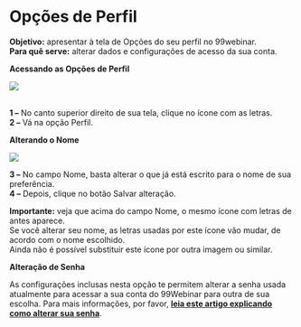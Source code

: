 # Opções de Perfil

**Objetivo:** apresentar à tela de Opções do seu perfil no 99webinar.\
**Para quê serve:** alterar dados e configurações de acesso da sua conta.

**Acessando as Opções de Perfil**

![](https://legado.leadlovers.site/wp-content/uploads/2019/04/2-25.png)

\
**1 –** No canto superior direito de sua tela, clique no ícone com as letras.\
**2 –** Vá na opção Perfil.

**Alterando o Nome**

![](https://legado.leadlovers.site/wp-content/uploads/2019/04/2-26-1024x497.png)

**3 –** No campo Nome, basta alterar o que já está escrito para o nome de sua preferência.\
**4 –** Depois, clique no botão Salvar alteração.

**Importante:** veja que acima do campo Nome, o mesmo ícone com letras de antes aparece.\
Se você alterar seu nome, as letras usadas por este ícone vão mudar, de acordo com o nome escolhido.\
Ainda não é possível substituir este ícone por outra imagem ou similar.

**Alteração de Senha**

As configurações inclusas nesta opção te permitem alterar a senha usada atualmente para acessar a sua conta do 99Webinar para outra de sua escolha. Para mais informações, por favor, [**leia este artigo explicando como alterar sua senha**](https://suporte.love/proteger-com-senha/).

